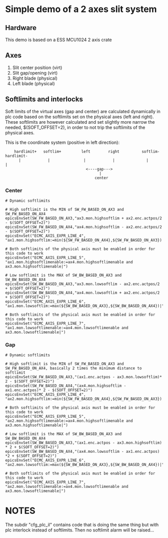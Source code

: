 # Simple demo of a 2 axes slit system

## Hardware
This demo is based on a ESS MCU1024 2 axis crate

## Axes

1. Slit center position (virt)
2. Slit gap/opening (virt)
3. Right blade (physical)
4. Left blade (physical)

## Softlimits and interlocks
Soft limits of the virtual axes (gap and center) are calculated dynamically in plc code based on the softlimits set on the physical axes (left and right).
These softlimits are however calculated and set slightly more narrow the needed, $(SOFT_OFFSET=2), in order to not trip the softlimits of the physical axes.

This is the coordinate system (positive in left direction):
```
    hardlimit+   softlim+         left        right          softlim-  hardlimít-
      |            |               |            |              |         |
                                    <----gap--->
                                          |
                                        center
```

### Center
```
# Dynamic softlimits

# High softlimit is the MIN of SW_FW_BASED_ON_AX3 and SW_FW_BASED_ON_AX4
epicsEnvSet(SW_FW_BASED_ON_AX3,"ax3.mon.highsoftlim + ax2.enc.actpos/2 - $(SOFT_OFFSET=2)")
epicsEnvSet(SW_FW_BASED_ON_AX4,"ax4.mon.highsoftlim - ax2.enc.actpos/2 - $(SOFT_OFFSET=2)")
epicsEnvSet("ECMC_AXIS_EXPR_LINE_4",           "ax1.mon.highsoftlim:=min(${SW_FW_BASED_ON_AX4},${SW_FW_BASED_ON_AX3})|")

# Both softlimits of the physical axis must be enabled in order for this code to work
epicsEnvSet("ECMC_AXIS_EXPR_LINE_5",           "ax1.mon.highsoftlimenable:=ax4.mon.highsoftlimenable and ax3.mon.highsoftlimenable|")

# Low softlimit is the MAX of SW_BW_BASED_ON_AX3 and SW_BW_BASED_ON_AX4
epicsEnvSet(SW_BW_BASED_ON_AX3,"ax3.mon.lowsoftlim - ax2.enc.actpos/2 + $(SOFT_OFFSET=2)")
epicsEnvSet(SW_BW_BASED_ON_AX4,"ax4.mon.lowsoftlim + ax2.enc.actpos/2 + $(SOFT_OFFSET=2)")
epicsEnvSet("ECMC_AXIS_EXPR_LINE_6",           "ax1.mon.lowsoftlim:=max(${SW_BW_BASED_ON_AX3},${SW_BW_BASED_ON_AX4})|")

# Both softlimits of the physical axis must be enabled in order for this code to work
epicsEnvSet("ECMC_AXIS_EXPR_LINE_7",           "ax1.mon.lowsoftlimenable:=ax4.mon.lowsoftlimenable and ax3.mon.lowsoftlimenable|")
```

### Gap
```
# Dynamic softlimits

# High softlimit is the MIN of SW_FW_BASED_ON_AX3 and SW_FW_BASED_ON_AX4, basically 2 times the minimum distance to softlimit
epicsEnvSet(SW_FW_BASED_ON_AX3,"(ax1.enc.actpos - ax3.mon.lowsoftlim)* 2 - $(SOFT_OFFSET=2)")
epicsEnvSet(SW_FW_BASED_ON_AX4,"(ax4.mon.highsoftlim - ax1.enc.actpos)* 2 - $(SOFT_OFFSET=2)")
epicsEnvSet("ECMC_AXIS_EXPR_LINE_4",           "ax2.mon.highsoftlim:=min(${SW_FW_BASED_ON_AX4},${SW_FW_BASED_ON_AX3})|")

# Both softlimits of the physical axis must be enabled in order for this code to work
epicsEnvSet("ECMC_AXIS_EXPR_LINE_5",           "ax2.mon.highsoftlimenable:=ax4.mon.highsoftlimenable and ax3.mon.highsoftlimenable|")

# Low softlimit is the MAX of SW_BW_BASED_ON_AX3 and SW_BW_BASED_ON_AX4
epicsEnvSet(SW_BW_BASED_ON_AX3,"(ax1.enc.actpos - ax3.mon.highsoftlim) * 2 + $(SOFT_OFFSET=2)")
epicsEnvSet(SW_BW_BASED_ON_AX4,"(ax4.mon.lowsoftlim - ax1.enc.actpos) *2 + $(SOFT_OFFSET=2)")
epicsEnvSet("ECMC_AXIS_EXPR_LINE_6",           "ax2.mon.lowsoftlim:=max(${SW_BW_BASED_ON_AX3},${SW_BW_BASED_ON_AX4})|")

# Both softlimits of the physical axis must be enabled in order for this code to work
epicsEnvSet("ECMC_AXIS_EXPR_LINE_7",           "ax2.mon.lowsoftlimenable:=ax4.mon.lowsoftlimenable and ax3.mon.lowsoftlimenable|")
```

# NOTES
The subdir "cfg_plc_il" contains code that is doing the same thing but with plc interlock instead of softlimits. Then no softlimit alarm will be raised...
